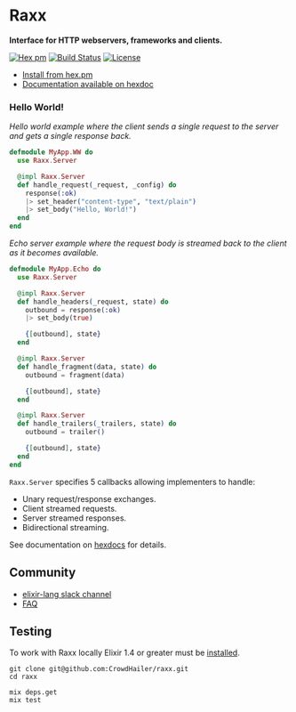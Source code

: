 # Raxx

**Interface for HTTP webservers, frameworks and clients.**

[![Hex pm](http://img.shields.io/hexpm/v/raxx.svg?style=flat)](https://hex.pm/packages/raxx)
[![Build Status](https://secure.travis-ci.org/CrowdHailer/raxx.svg?branch=master
"Build Status")](https://travis-ci.org/CrowdHailer/raxx)
[![License](https://img.shields.io/badge/License-Apache%202.0-blue.svg)](LICENSE)

- [Install from hex.pm](https://hex.pm/packages/raxx)
- [Documentation available on hexdoc](https://hexdocs.pm/raxx)

### Hello World!

*Hello world example where the client sends a single request to the server and gets a single response back.*

```elixir
defmodule MyApp.WW do
  use Raxx.Server

  @impl Raxx.Server
  def handle_request(_request, _config) do
    response(:ok)
    |> set_header("content-type", "text/plain")
    |> set_body("Hello, World!")
  end
end
```

*Echo server example where the request body is streamed back to the client as it becomes available.*

```elixir
defmodule MyApp.Echo do
  use Raxx.Server

  @impl Raxx.Server
  def handle_headers(_request, state) do
    outbound = response(:ok)
    |> set_body(true)

    {[outbound], state}
  end

  @impl Raxx.Server
  def handle_fragment(data, state) do
    outbound = fragment(data)

    {[outbound], state}
  end

  @impl Raxx.Server
  def handle_trailers(_trailers, state) do
    outbound = trailer()

    {[outbound], state}
  end
end
```

`Raxx.Server` specifies 5 callbacks allowing implementers to handle:

- Unary request/response exchanges.
- Client streamed requests.
- Server streamed responses.
- Bidirectional streaming.

See documentation on [hexdocs](https://hexdocs.pm/raxx/Raxx.Server.html) for details.

## Community

- [elixir-lang slack channel](https://elixir-lang.slack.com/messages/C56H3TBH8/)
- [FAQ](FAQ.md)

## Testing

To work with Raxx locally Elixir 1.4 or greater must be [installed](https://elixir-lang.org/install.html).

```
git clone git@github.com:CrowdHailer/raxx.git
cd raxx

mix deps.get
mix test
```
